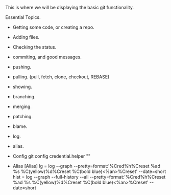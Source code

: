 This is where we will be displaying the basic git functionality.


Essential Topics.
- Getting some code, or creating a repo.
- Adding files.
- Checking the status.
- commiting, and good messages.
- pushing.
- pulling. (pull, fetch, clone, checkout, REBASE)
- showing.
- branching.
- merging.
- patching.
- blame.
- log.
- alias.

- Config
    git config credential.helper ""

- Alias
    [Alias]
     lg = log --graph --pretty=format:'%Cred%h%Creset %ad %s %C(yellow)%d%Creset %C(bold blue)<%an>%Creset' --date=short
     hist = log --graph --full-history --all --pretty=format:'%Cred%h%Creset %ad %s %C(yellow)%d%Creset %C(bold blue)<%an>%Creset' --date=short
